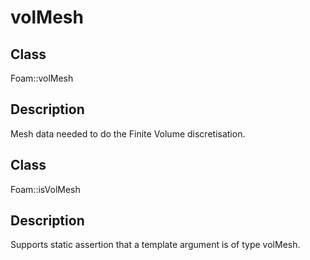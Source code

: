 # volMesh 
## Class
Foam::volMesh

## Description
Mesh data needed to do the Finite Volume discretisation.

## Class
Foam::isVolMesh

## Description
Supports static assertion that a template argument is of type volMesh.

